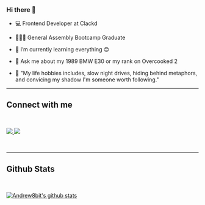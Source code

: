 ### Hi there 👋

- 💻 Frontend Developer at Clackd
- 👨🏽‍🎓 General Assembly Bootcamp Graduate
- 🌱 I’m currently learning everything 😊
- 💬 Ask me about my 1989 BMW E30 or my rank on Overcooked 2

- 🧐 "My life hobbies includes, slow night drives, hiding behind metaphors, and convicing my shadow I'm someone worth following." 

---- 

## Connect with me
<br>

<a href="https://www.linkedin.com/in/andrewbith/"><img src="https://img.shields.io/badge/LinkedIn-0077B5?style=for-the-badge&logo=linkedin&logoColor=white"/> </a>
<a href="mailto:andrewbith@gmail.com"><img src="https://img.shields.io/badge/Gmail-D14836?style=for-the-badge&logo=gmail&logoColor=white"/></a>
                                                                                                                                         
<br>    
                                                                                                                                         
-----
                                                                                                                                         
## Github Stats
<br>

[![Andrew8bit's github stats](https://github-readme-stats.vercel.app/api?username=andrew8bit&show_icons=true&theme=dark)](https://github.com/andrew8bit/github-readme-stats)

<br>
